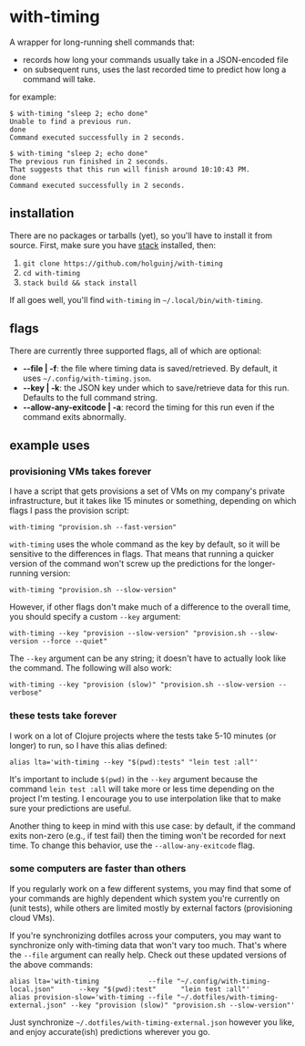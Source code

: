 # with-timing

A wrapper for long-running shell commands that:

* records how long your commands usually take in a JSON-encoded file
* on subsequent runs, uses the last recorded time to predict how long a command will take.

for example:

```
$ with-timing "sleep 2; echo done"
Unable to find a previous run.
done
Command executed successfully in 2 seconds.

$ with-timing "sleep 2; echo done"
The previous run finished in 2 seconds.
That suggests that this run will finish around 10:10:43 PM.
done
Command executed successfully in 2 seconds.
```

## installation

There are no packages or tarballs (yet), so you'll have to install it from source.
First, make sure you have [stack](https://haskellstack.org) installed, then:

1. `git clone https://github.com/holguinj/with-timing`
2. `cd with-timing`
3. `stack build && stack install`

If all goes well, you'll find `with-timing` in `~/.local/bin/with-timing`.

## flags

There are currently three supported flags, all of which are optional:

* **--file | -f**: the file where timing data is saved/retrieved. By default, it uses `~/.config/with-timing.json`.
* **--key | -k**: the JSON key under which to save/retrieve data for this run. Defaults to the full command string.
* **--allow-any-exitcode | -a**: record the timing for this run even if the command exits abnormally.

## example uses

### provisioning VMs takes forever

I have a script that gets provisions a set of VMs on my company's private infrastructure, but it takes like 15 minutes or something, depending on which flags I pass the provision script:

```
with-timing "provision.sh --fast-version"
```

`with-timing` uses the whole command as the key by default, so it will be sensitive to the differences in flags.
That means that running a quicker version of the command won't screw up the predictions for the longer-running version:

```
with-timing "provision.sh --slow-version"
```

However, if other flags don't make much of a difference to the overall time, you should specify a custom `--key` argument:

```
with-timing --key "provision --slow-version" "provision.sh --slow-version --force --quiet"
```

The `--key` argument can be any string; it doesn't have to actually look like the command.
The following will also work:

```
with-timing --key "provision (slow)" "provision.sh --slow-version --verbose"
```

### these tests take forever

I work on a lot of Clojure projects where the tests take 5-10 minutes (or longer) to run, so I have this alias defined:

`alias lta='with-timing --key "$(pwd):tests" "lein test :all"'`

It's important to include `$(pwd)` in the `--key` argument because the command `lein test :all` will take more or less time depending on the project I'm testing.
I encourage you to use interpolation like that to make sure your predictions are useful.

Another thing to keep in mind with this use case: by default, if the command exits non-zero (e.g., if test fail) then the timing won't be recorded for next time.
To change this behavior, use the `--allow-any-exitcode` flag.

### some computers are faster than others

If you regularly work on a few different systems, you may find that some of your commands are highly dependent which system you're currently on (unit tests), while others are limited mostly by external factors (provisioning cloud VMs).

If you're synchronizing dotfiles across your computers, you may want to synchronize only with-timing data that won't vary too much.
That's where the `--file` argument can really help. Check out these updated versions of the above commands:

```
alias lta='with-timing            --file "~/.config/with-timing-local.json"      --key "$(pwd):test"      "lein test :all"'
alias provision-slow='with-timing --file "~/.dotfiles/with-timing-external.json" --key "provision (slow)" "provision.sh --slow-version"'
```

Just synchronize `~/.dotfiles/with-timing-external.json` however you like, and enjoy accurate(ish) predictions wherever you go.
